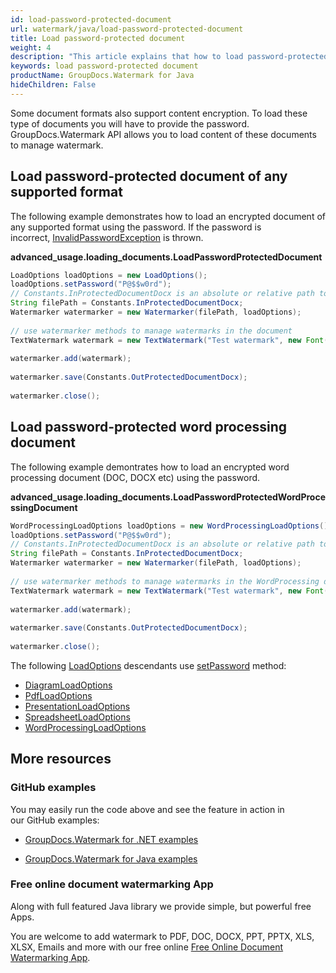 ```yaml
---
id: load-password-protected-document
url: watermark/java/load-password-protected-document
title: Load password-protected document
weight: 4
description: "This article explains that how to load password-protected document while using GroupDocs. Watermarks Java API."
keywords: load password-protected document
productName: GroupDocs.Watermark for Java
hideChildren: False
---
```

Some document formats also support content encryption. To load these type of documents you will have to provide the password. GroupDocs.Watermark API allows you to load content of these documents to manage watermark.

## Load password-protected document of any supported format

The following example demonstrates how to load an encrypted document of any supported format using the password. If the password is incorrect, [InvalidPasswordException](https://reference.groupdocs.com/watermark/java/com.groupdocs.watermark.exceptions/InvalidPasswordException) is thrown.

**advanced\_usage.loading\_documents.LoadPasswordProtectedDocument**

```java
LoadOptions loadOptions = new LoadOptions();                                                                                   
loadOptions.setPassword("P@$$w0rd");                                                                                           
// Constants.InProtectedDocumentDocx is an absolute or relative path to your document. Ex: @"C:\\Docs\\protected-document.docx"
String filePath = Constants.InProtectedDocumentDocx;                                                                           
Watermarker watermarker = new Watermarker(filePath, loadOptions);                                                              
                                                                                                                               
// use watermarker methods to manage watermarks in the document                                                                
TextWatermark watermark = new TextWatermark("Test watermark", new Font("Arial", 12));                                          
                                                                                                                               
watermarker.add(watermark);                                                                                                    
                                                                                                                               
watermarker.save(Constants.OutProtectedDocumentDocx);                                                                          
                                                                                                                               
watermarker.close();                                                                                                         
```

## Load password-protected word processing document

The following example demontrates how to load an encrypted word processing document (DOC, DOCX etc) using the password.

**advanced\_usage.loading\_documents.LoadPasswordProtectedWordProcessingDocument**

```java
WordProcessingLoadOptions loadOptions = new WordProcessingLoadOptions();                                                       
loadOptions.setPassword("P@$$w0rd");                                                                                           
// Constants.InProtectedDocumentDocx is an absolute or relative path to your document. Ex: @"C:\\Docs\\protected-document.docx"
String filePath = Constants.InProtectedDocumentDocx;                                                                           
Watermarker watermarker = new Watermarker(filePath, loadOptions);                                                              
                                                                                                                               
// use watermarker methods to manage watermarks in the WordProcessing document                                                 
TextWatermark watermark = new TextWatermark("Test watermark", new Font("Arial", 12));                                          
                                                                                                                               
watermarker.add(watermark);                                                                                                    
                                                                                                                               
watermarker.save(Constants.OutProtectedDocumentDocx);                                                                          
                                                                                                                               
watermarker.close();                                                                                                         

```

The following [LoadOptions](https://reference.groupdocs.com/watermark/java/com.groupdocs.watermark.options/LoadOptions) descendants use [setPassword](https://reference.groupdocs.com/watermark/java/com.groupdocs.watermark.options/LoadOptions#setPassword(java.lang.String)) method:

*   [DiagramLoadOptions](https://reference.groupdocs.com/watermark/java/com.groupdocs.watermark.options/DiagramLoadOptions)
*   [PdfLoadOptions](https://reference.groupdocs.com/watermark/java/com.groupdocs.watermark.options/PdfLoadOptions)
*   [PresentationLoadOptions](https://reference.groupdocs.com/watermark/java/com.groupdocs.watermark.options/PresentationLoadOptions)
*   [SpreadsheetLoadOptions](https://reference.groupdocs.com/watermark/java/com.groupdocs.watermark.options/SpreadsheetLoadOptions)
*   [WordProcessingLoadOptions](https://reference.groupdocs.com/watermark/java/com.groupdocs.watermark.options/WordProcessingLoadOptions)

## More resources

### GitHub examples

You may easily run the code above and see the feature in action in our GitHub examples:

*   [GroupDocs.Watermark for .NET examples](https://github.com/groupdocs-watermark/GroupDocs.Watermark-for-.NET)
    
*   [GroupDocs.Watermark for Java examples](https://github.com/groupdocs-watermark/GroupDocs.Watermark-for-Java)
    

### Free online document watermarking App

Along with full featured Java library we provide simple, but powerful free Apps.

You are welcome to add watermark to PDF, DOC, DOCX, PPT, PPTX, XLS, XLSX, Emails and more with our free online [Free Online Document Watermarking App](https://products.groupdocs.app/watermark).
